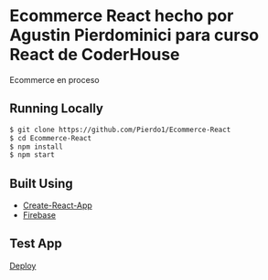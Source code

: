 # Ecommerce React hecho por Agustin Pierdominici para curso React de CoderHouse

Ecommerce en proceso

## Running Locally

```bash
$ git clone https://github.com/Pierdo1/Ecommerce-React
$ cd Ecommerce-React
$ npm install
$ npm start
```

## Built Using

- [Create-React-App](https://create-react-app.dev/)
- [Firebase](https://firebase.com)

## Test App

[Deploy](https://github.com/Pierdo1/Ecommerce)


